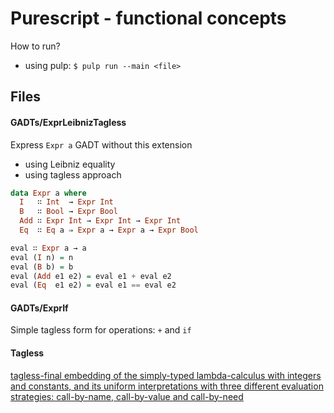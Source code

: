 # Purescript - functional concepts

How to run?
 - using pulp: `$ pulp run --main <file>`

## Files

#### GADTs/ExprLeibnizTagless

Express `Expr a` GADT without this extension
 - using Leibniz equality 
 - using tagless approach 

```haskell
data Expr a where
  I   ∷ Int  → Expr Int
  B   ∷ Bool → Expr Bool
  Add ∷ Expr Int → Expr Int → Expr Int
  Eq  ∷ Eq a ⇒ Expr a → Expr a → Expr Bool

eval ∷ Expr a → a
eval (I n) = n
eval (B b) = b
eval (Add e1 e2) = eval e1 + eval e2
eval (Eq  e1 e2) = eval e1 == eval e2
```


#### GADTs/ExprIf

Simple tagless form for operations: `+` and `if`


#### Tagless

[tagless-final embedding of the simply-typed lambda-calculus with integers and constants, and its uniform interpretations with three different evaluation strategies: call-by-name, call-by-value and call-by-need](http://okmij.org/ftp/tagless-final/cookbook.html#call-by-any)
